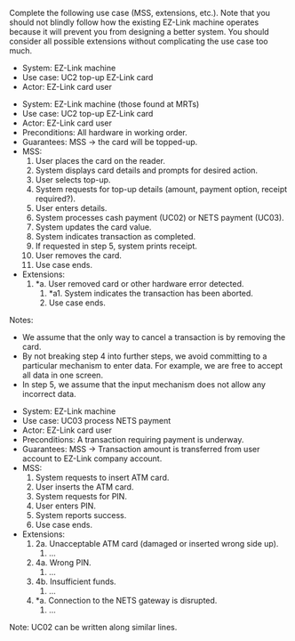 <link rel="stylesheet" href="{{baseUrl}}/css/common.css">

<panel header=":lock::key: EZ-Link top-up use case">
<question has-input="true">

Complete the following use case (MSS, extensions, etc.). Note that you should not blindly follow how the existing  <tooltip content="A type of a cash card topup machine">EZ-Link machine</tooltip> operates because it will prevent you from designing a better system.  You should consider all possible extensions without complicating the use case too much.

<tip-box>

* System: EZ-Link machine
* Use case: UC2 top-up EZ-Link card
* Actor: EZ-Link card user

</tip-box>

<div slot="answer">

<tip-box>
  <div>
    <ul>
      <li>System: EZ-Link machine (those found at MRTs)</li>
      <li>Use case: UC2 top-up EZ-Link card</li>
      <li>Actor: EZ-Link card user</li>
      <li>Preconditions: All hardware in working order.</li>
      <li>Guarantees: MSS &rarr; the card will be topped-up.</li>
      <li>MSS:
        <ol>
          <li>User places the card on the reader.</li>
          <li>System displays card details and prompts for desired action.</li>
          <li>User selects top-up.</li>
          <li>System requests for top-up details (amount, payment option, receipt required?).</li>
          <li>User enters details.</li>
          <li>System processes <span class="underline">cash payment (UC02)</span> or <span class="underline">NETS payment (UC03).</span></li>
          <li>System updates the card value.</li>
          <li>System indicates transaction as completed.</li>
          <li>If requested in step 5, system prints receipt.</li>
          <li>User removes the card.</li>
          <li class="custom-bullet-point">Use case ends.</li>
        </ol>
      </li>
      <li> Extensions:
        <ol class="custom-bullet-list">
          <li>*a. User removed card or other hardware error detected.
            <ol class="custom-bullet-list">
              <li>*a1. System indicates the transaction has been aborted.</li>
              <li>Use case ends.</li>
            </ol>
          </li>
        </ol>
      </li>
    </ul>
  </div>

Notes:
* We assume that the only way to cancel a transaction is by removing the card.
* By not breaking step 4 into further steps, we avoid committing to a particular mechanism to enter data. For example, we are free to accept all data in one screen.
* In step 5, we assume that the input mechanism does not allow any incorrect data.

</tip-box>

<tip-box>
  <div>
    <ul>
      <li>System: EZ-Link machine</li>
      <li>Use case: UC03 process NETS payment</li>
      <li>Actor: EZ-Link card user</li>
      <li>Preconditions: A transaction requiring payment is underway.</li>
      <li>Guarantees: MSS &rarr; Transaction amount is transferred from user account to EZ-Link company account.</li>
      <li>MSS:
        <ol>
          <li>System requests to insert ATM card.</li>
          <li>User inserts the ATM card.</li>
          <li>System requests for PIN.</li>
          <li>User enters PIN.</li>
          <li>System reports success.</li>
          <li class="custom-bullet-point">Use case ends.</li>
        </ol>
      </li>
      <li> Extensions:
        <ol class="custom-bullet-list">
          <li>2a. Unacceptable ATM card (damaged or inserted wrong side up).
            <ol class="custom-bullet-list">
              <li>...</li>
            </ol>
          </li>
          <li>4a. Wrong PIN.
            <ol class="custom-bullet-list">
              <li>...</li>
            </ol>
          </li>
          <li>4b. Insufficient funds.
            <ol class="custom-bullet-list">
              <li>...</li>
            </ol>
          </li>
          <li>*a. Connection to the NETS gateway is disrupted.
            <ol class="custom-bullet-list">
              <li>...</li>
            </ol>
          </li>
        </ol>
      </li>
    </ul>
  </div>

Note: UC02 can be written along similar lines.

</tip-box>

</div>
</question>
</panel>
